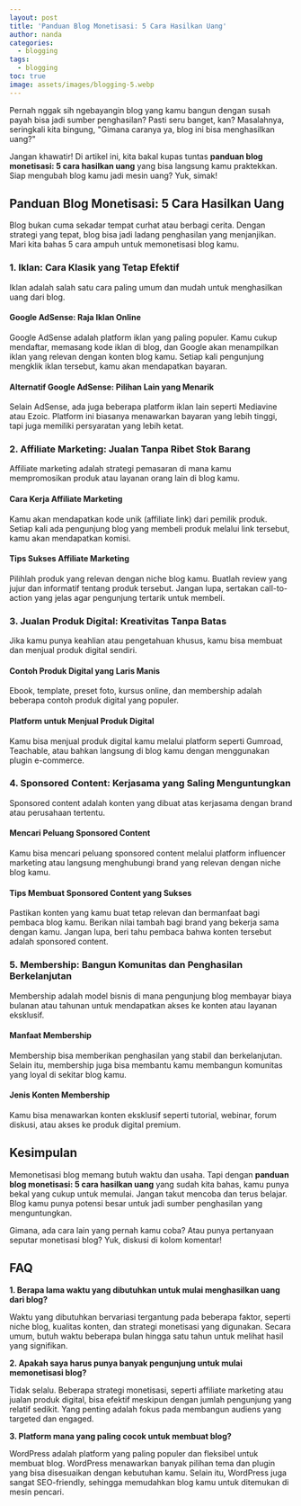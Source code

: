 ```yaml
---
layout: post
title: 'Panduan Blog Monetisasi: 5 Cara Hasilkan Uang'
author: nanda
categories:
  - blogging
tags:
  - blogging
toc: true
image: assets/images/blogging-5.webp
---
```



Pernah nggak sih ngebayangin blog yang kamu bangun dengan susah payah bisa jadi sumber penghasilan? Pasti seru banget, kan? Masalahnya, seringkali kita bingung, "Gimana caranya ya, blog ini bisa menghasilkan uang?"

Jangan khawatir! Di artikel ini, kita bakal kupas tuntas **panduan blog monetisasi: 5 cara hasilkan uang** yang bisa langsung kamu praktekkan. Siap mengubah blog kamu jadi mesin uang? Yuk, simak!

## Panduan Blog Monetisasi: 5 Cara Hasilkan Uang

Blog bukan cuma sekadar tempat curhat atau berbagi cerita. Dengan strategi yang tepat, blog bisa jadi ladang penghasilan yang menjanjikan. Mari kita bahas 5 cara ampuh untuk memonetisasi blog kamu.

### 1\. Iklan: Cara Klasik yang Tetap Efektif

Iklan adalah salah satu cara paling umum dan mudah untuk menghasilkan uang dari blog.

#### Google AdSense: Raja Iklan Online

Google AdSense adalah platform iklan yang paling populer. Kamu cukup mendaftar, memasang kode iklan di blog, dan Google akan menampilkan iklan yang relevan dengan konten blog kamu. Setiap kali pengunjung mengklik iklan tersebut, kamu akan mendapatkan bayaran.

#### Alternatif Google AdSense: Pilihan Lain yang Menarik

Selain AdSense, ada juga beberapa platform iklan lain seperti Mediavine atau Ezoic. Platform ini biasanya menawarkan bayaran yang lebih tinggi, tapi juga memiliki persyaratan yang lebih ketat.

### 2\. Affiliate Marketing: Jualan Tanpa Ribet Stok Barang

Affiliate marketing adalah strategi pemasaran di mana kamu mempromosikan produk atau layanan orang lain di blog kamu.

#### Cara Kerja Affiliate Marketing

Kamu akan mendapatkan kode unik (affiliate link) dari pemilik produk. Setiap kali ada pengunjung blog yang membeli produk melalui link tersebut, kamu akan mendapatkan komisi.

#### Tips Sukses Affiliate Marketing

Pilihlah produk yang relevan dengan niche blog kamu. Buatlah review yang jujur dan informatif tentang produk tersebut. Jangan lupa, sertakan call-to-action yang jelas agar pengunjung tertarik untuk membeli.

### 3\. Jualan Produk Digital: Kreativitas Tanpa Batas

Jika kamu punya keahlian atau pengetahuan khusus, kamu bisa membuat dan menjual produk digital sendiri.

#### Contoh Produk Digital yang Laris Manis

Ebook, template, preset foto, kursus online, dan membership adalah beberapa contoh produk digital yang populer.

#### Platform untuk Menjual Produk Digital

Kamu bisa menjual produk digital kamu melalui platform seperti Gumroad, Teachable, atau bahkan langsung di blog kamu dengan menggunakan plugin e-commerce.

### 4\. Sponsored Content: Kerjasama yang Saling Menguntungkan

Sponsored content adalah konten yang dibuat atas kerjasama dengan brand atau perusahaan tertentu.

#### Mencari Peluang Sponsored Content

Kamu bisa mencari peluang sponsored content melalui platform influencer marketing atau langsung menghubungi brand yang relevan dengan niche blog kamu.

#### Tips Membuat Sponsored Content yang Sukses

Pastikan konten yang kamu buat tetap relevan dan bermanfaat bagi pembaca blog kamu. Berikan nilai tambah bagi brand yang bekerja sama dengan kamu. Jangan lupa, beri tahu pembaca bahwa konten tersebut adalah sponsored content.

### 5\. Membership: Bangun Komunitas dan Penghasilan Berkelanjutan

Membership adalah model bisnis di mana pengunjung blog membayar biaya bulanan atau tahunan untuk mendapatkan akses ke konten atau layanan eksklusif.

#### Manfaat Membership

Membership bisa memberikan penghasilan yang stabil dan berkelanjutan. Selain itu, membership juga bisa membantu kamu membangun komunitas yang loyal di sekitar blog kamu.

#### Jenis Konten Membership

Kamu bisa menawarkan konten eksklusif seperti tutorial, webinar, forum diskusi, atau akses ke produk digital premium.

## Kesimpulan

Memonetisasi blog memang butuh waktu dan usaha. Tapi dengan **panduan blog monetisasi: 5 cara hasilkan uang** yang sudah kita bahas, kamu punya bekal yang cukup untuk memulai. Jangan takut mencoba dan terus belajar. Blog kamu punya potensi besar untuk jadi sumber penghasilan yang menguntungkan.

Gimana, ada cara lain yang pernah kamu coba? Atau punya pertanyaan seputar monetisasi blog? Yuk, diskusi di kolom komentar!

## FAQ

**1\. Berapa lama waktu yang dibutuhkan untuk mulai menghasilkan uang dari blog?**

Waktu yang dibutuhkan bervariasi tergantung pada beberapa faktor, seperti niche blog, kualitas konten, dan strategi monetisasi yang digunakan. Secara umum, butuh waktu beberapa bulan hingga satu tahun untuk melihat hasil yang signifikan.

**2\. Apakah saya harus punya banyak pengunjung untuk mulai memonetisasi blog?**

Tidak selalu. Beberapa strategi monetisasi, seperti affiliate marketing atau jualan produk digital, bisa efektif meskipun dengan jumlah pengunjung yang relatif sedikit. Yang penting adalah fokus pada membangun audiens yang targeted dan engaged.

**3\. Platform mana yang paling cocok untuk membuat blog?**

WordPress adalah platform yang paling populer dan fleksibel untuk membuat blog. WordPress menawarkan banyak pilihan tema dan plugin yang bisa disesuaikan dengan kebutuhan kamu. Selain itu, WordPress juga sangat SEO-friendly, sehingga memudahkan blog kamu untuk ditemukan di mesin pencari.
